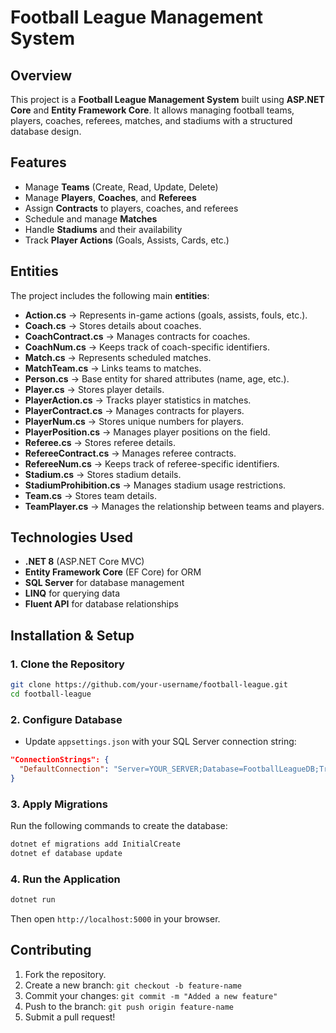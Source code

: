 # Football League Management System

## Overview
This project is a **Football League Management System** built using **ASP.NET Core** and **Entity Framework Core**. It allows managing football teams, players, coaches, referees, matches, and stadiums with a structured database design.

## Features
- Manage **Teams** (Create, Read, Update, Delete)
- Manage **Players**, **Coaches**, and **Referees**
- Assign **Contracts** to players, coaches, and referees
- Schedule and manage **Matches**
- Handle **Stadiums** and their availability
- Track **Player Actions** (Goals, Assists, Cards, etc.)

## Entities
The project includes the following main **entities**:

- **Action.cs** → Represents in-game actions (goals, assists, fouls, etc.).
- **Coach.cs** → Stores details about coaches.
- **CoachContract.cs** → Manages contracts for coaches.
- **CoachNum.cs** → Keeps track of coach-specific identifiers.
- **Match.cs** → Represents scheduled matches.
- **MatchTeam.cs** → Links teams to matches.
- **Person.cs** → Base entity for shared attributes (name, age, etc.).
- **Player.cs** → Stores player details.
- **PlayerAction.cs** → Tracks player statistics in matches.
- **PlayerContract.cs** → Manages contracts for players.
- **PlayerNum.cs** → Stores unique numbers for players.
- **PlayerPosition.cs** → Manages player positions on the field.
- **Referee.cs** → Stores referee details.
- **RefereeContract.cs** → Manages referee contracts.
- **RefereeNum.cs** → Keeps track of referee-specific identifiers.
- **Stadium.cs** → Stores stadium details.
- **StadiumProhibition.cs** → Manages stadium usage restrictions.
- **Team.cs** → Stores team details.
- **TeamPlayer.cs** → Manages the relationship between teams and players.

## Technologies Used
- **.NET 8** (ASP.NET Core MVC)
- **Entity Framework Core** (EF Core) for ORM
- **SQL Server** for database management
- **LINQ** for querying data
- **Fluent API** for database relationships

## Installation & Setup
### 1. Clone the Repository
```sh
git clone https://github.com/your-username/football-league.git
cd football-league
```

### 2. Configure Database
- Update `appsettings.json` with your SQL Server connection string:
```json
"ConnectionStrings": {
  "DefaultConnection": "Server=YOUR_SERVER;Database=FootballLeagueDB;Trusted_Connection=True;"
}
```

### 3. Apply Migrations
Run the following commands to create the database:
```sh
dotnet ef migrations add InitialCreate
dotnet ef database update
```

### 4. Run the Application
```sh
dotnet run
```
Then open `http://localhost:5000` in your browser.

## Contributing
1. Fork the repository.
2. Create a new branch: `git checkout -b feature-name`
3. Commit your changes: `git commit -m "Added a new feature"`
4. Push to the branch: `git push origin feature-name`
5. Submit a pull request!
